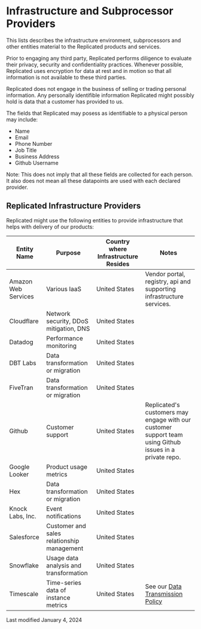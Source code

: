 
# Infrastructure and Subprocessor Providers

This lists describes the infrastructure environment, subprocessors and other entities material to the Replicated products and services.

Prior to engaging any third party, Replicated performs diligence to evaluate their privacy, security and confidentiality practices. Whenever possible, Replicated uses encryption for data at rest and in motion so that all information is not available to these third parties. 

Replicated does not engage in the business of selling or trading personal information. Any personally identifible information Replicated might possibly hold is data that a customer has provided to us. 

The fields that Replicated may posess as identifiable to a physical person may include:
- Name
- Email
- Phone Number
- Job Title
- Business Address
- Github Username

Note: This does not imply that all these fields are collected for each person. It also does not mean all these datapoints are used with each declared provider.


## Replicated Infrastructure Providers

Replicated might use the following entities to provide infrastructure that helps with delivery of our products:


| Entity Name | Purpose | Country where Infrastructure Resides | Notes
|---------------------|----------------------------|-------|----|
| Amazon Web Services | Various IaaS  | United States | Vendor portal, registry, api and supporting infrastructure services.
| Cloudflare | Network security, DDoS mitigation, DNS  | United States |
| Datadog | Performance monitoring | United States |
| DBT Labs | Data transformation or migration | United States |
| FiveTran | Data transformation or migration  | United States |
| Github | Customer support  | United States | Replicated's customers may engage with our customer support team using Github issues in a private repo.
| Google Looker | Product usage metrics  | United States |
| Hex | Data transformation or migration | United States |
| Knock Labs, Inc.| Event notifications | United States |   |
| Salesforce |Customer and sales relationship management| United States | 
| Snowflake | Usage data analysis and transformation   | United States |
| Timescale | Time-series data of instance metrics  | United States | See our [Data Transmission Policy](/vendor/policies-data-transmission)

Last modified January 4, 2024
